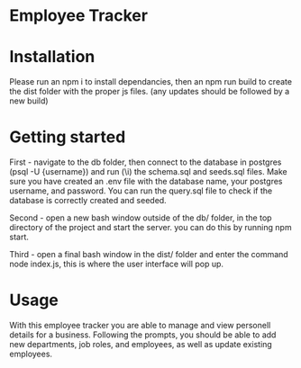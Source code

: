 # Employee Tracker

# Installation

Please run an npm i to install dependancies, then an npm run build to create the dist folder with the proper js files.
(any updates should be followed by a new build)

# Getting started

First - navigate to the db folder, then connect to the database in postgres (psql -U {username}) and run (\i) the schema.sql and seeds.sql files.  Make sure you have created an .env file with the database name, your postgres username, and password. You can run the query.sql file to check if the database is correctly created and seeded.

Second - open a new bash window outside of the db/ folder, in the top directory of the project and start the server.  you can do this by running npm start.  

Third - open a final bash window in the dist/ folder and enter the command node index.js, this is where the user interface will pop up.

# Usage

With this employee tracker you are able to manage and view personell details for a business.  Following the prompts, you should be able to add new departments, job roles, and employees, as well as update existing employees.